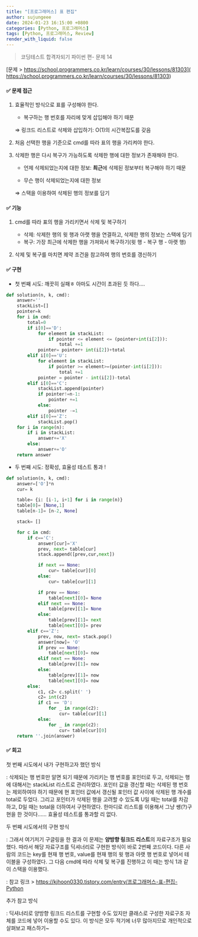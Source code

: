 ```yaml
---
title: "[프로그래머스] 표 편집"
author: sujungeee
date: 2024-01-23 16:15:00 +0800
categories: [Python, 프로그래머스]
tags: [Python, 프로그래머스, Review]
render_with_liquid: false
---
```




> 코딩테스트 합격자되기 파이썬 편- 문제 14

[문제 >   https://school.programmers.co.kr/learn/courses/30/lessons/81303]( https://school.programmers.co.kr/learn/courses/30/lessons/81303)



#### ✅ 문제 접근

1. 효율적인 방식으로 표를 구성해야 한다.

   - 복구하는 행 번호를 자리에 맞게 삽입해야 하기 때문

   ⇒ 링크드 리스트로 삭제와 삽입하기: O(1)의 시간복잡도를 갖음



2. 처음 선택한 행을 기준으로 cmd를 따라 표의 행을 가리켜야 한다.



3. 삭제한 행은 다시 복구가 가능하도록 삭제한 행에 대한 정보가 존재해야 한다.

   - 언제 삭제되었는지에 대한 정보: **최근**에 삭제된 정보부터 복구해야 하기 때문

   - 무슨 행이 삭제되었는지에 대한 정보

   ⇒ 스택을 이용하여 삭제된 행의 정보를 담기



#### ✅ 기능

1. cmd를 따라 표의 행을 가리키면서 삭제 및 복구하기

   - 삭제: 삭제한 행의 윗 행과 아랫 행을 연결하고, 삭제한 행의 정보는 스택에 담기
   - 복구: 가장 최근에 삭제한 행을 가져와서 복구하기(윗 행 - 복구 행 - 아랫 행)

   

2. 삭제 및 복구를 마치면 제약 조건을 참고하여 행의 번호를 갱신하기



#### ✅ 구현

- 첫 번째 시도: 깨끗히 실패ㅎ 아마도 시간이 초과된 듯 하다....

```python
def solution(n, k, cmd):
    answer=''
    stackList=[]
    pointer=k
    for i in cmd:
        total=0
        if i[0]=='D':
            for element in stackList:
                if pointer <= element <= (pointer+int(i[2])):
                    total +=1
            pointer= pointer+ int(i[2])+total
        elif i[0]=='U':
            for element in stackList:
                if pointer >= element>=(pointer-int(i[2])):
                    total +=1
            pointer = pointer - int(i[2])-total
        elif i[0]=='C':
            stackList.append(pointer)
            if pointer!=n-1:
                pointer +=1
            else:
                pointer -=1
        elif i[0]=='Z':
            stackList.pop()
    for i in range(n):
        if i in stackList:
            answer+='X'
        else:
            answer+='O'
    return answer
```



- 두 번째 시도: 정확성, 효율성 테스트 통과 !

```python
def solution(n, k, cmd):
    answer=['O']*n
    cur= k

    table= {i: [i-1, i+1] for i in range(n)}
    table[0]= [None,1]
    table[n-1]= [n-2, None]

    stack= []

    for c in cmd:
        if c=='C':
            answer[cur]='X'
            prev, next= table[cur]
            stack.append([prev,cur,next])

            if next == None:
                cur= table[cur][0]
            else:
                cur= table[cur][1]

            if prev == None:
                table[next][0]= None
            elif next == None:
                table[prev][1]= None
            else:
                table[prev][1]= next
                table[next][0]= prev
        elif c=='Z':
            prev, now, next= stack.pop()
            answer[now]= 'O'
            if prev == None:
                table[next][0]= now
            elif next == None:
                table[prev][1]= now
            else:
                table[prev][1]= now
                table[next][0]= now
        else:
            c1, c2= c.split(' ')
            c2= int(c2)
            if c1 == 'D':
                for _ in range(c2):
                    cur= table[cur][1]
            else:
                for _ in range(c2):
                    cur= table[cur][0]
    return ''.join(answer)
```



#### ✅ 회고

첫 번째 시도에서 내가 구현하고자 했던 방식

: 삭제되는 행 번호만 알면 되기 때문에 가리키는 행 번호를 포인터로 두고, 삭제되는 행에 대해서는 stackList 리스트로 관리하였다. 포인터 값을 갱신할 때는 삭제된 행 번호는 제외하여야 하기 때문에 현 포인터 값에서 갱신될 포인터 값 사이에 삭제된 행 개수를 total로 두었다. 그리고 포인터가 삭제된 행을 고려할 수 있도록 U일 때는 total를 차감하고, D일 때는 total을 더하여서 구현하였다. 한마디로 리스트를 이용해서 그냥 쌩(?)구현을 한 것이다...... 효율성 테스트를 통과할 리 없다.



두 번째 시도에서의 구현 방식

: 그래서 여기저기 구글링을 한 결과 이 문제는 **양방향 링크드 리스트**의 자료구조가 필요했다. 따라서 해당 자료구조를 딕셔너리로 구현한 방식이 바로 2번째 코드이다. 다른 사람의 코드는 key를 현재 행 번호, value를 현재 행의 윗 행과 아랫 행 번호로 넣어서 테이블을 구성하였다. 그 다음 cmd에 따라 삭제 및 복구를 진행하고 이 때는 방식 1과 같이 스택을 이용했다. 

: 참고 링크 > https://kjhoon0330.tistory.com/entry/프로그래머스-표-편집-Python



추가 참고 방식

: 딕셔너리로 양방향 링크드 리스트를 구현할 수도 있지만 클래스로 구성한 자료구조 자체를 코드에 넣어 이용할 수도 있다. 이 방식은 모두 적기에 너무 많아지므로 개인적으로 살펴보고 패스하기~
